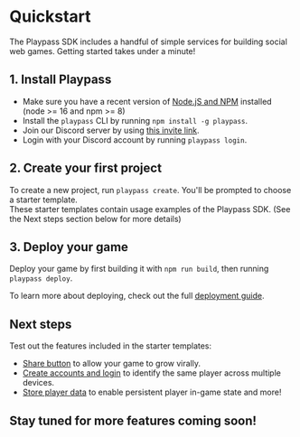 # Quickstart

The Playpass SDK includes a handful of simple services for building social web games. Getting
started takes under a minute!

## 1. Install Playpass

- Make sure you have a recent version of [Node.jS and NPM](https://nodejs.org/en/download/) installed (node >= 16 and npm >= 8)
- Install the `playpass` CLI by running `npm install -g playpass`.
- Join our Discord server by using <a href="https://discord.gg/M8DMeVyyAj" target="_blank">this invite link</a>.
- Login with your Discord account by running `playpass login`.

## 2. Create your first project

To create a new project, run `playpass create`. You'll be prompted to choose a starter template.  
These starter templates contain usage examples of the Playpass SDK. (See the Next steps section below for more details)

## 3. Deploy your game

Deploy your game by first building it with `npm run build`, then running `playpass deploy`.

To learn more about deploying, check out the full [deployment guide](/deploy).

## Next steps

Test out the features included in the starter templates:

- [Share button](/share) to allow your game to grow virally.
- [Create accounts and login](/account) to identify the same player across multiple devices.
- [Store player data](/storage) to enable persistent player in-game state and more!

## Stay tuned for more features coming soon!
<!-- - Earn money by [collecting payments](/payments) from players. -->
